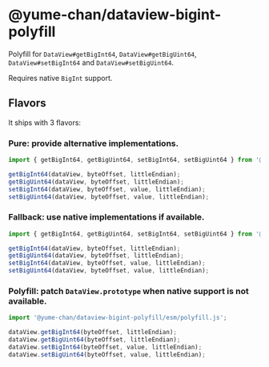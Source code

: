 # @yume-chan/dataview-bigint-polyfill

Polyfill for `DataView#getBigInt64`, `DataView#getBigUint64`, `DataView#setBigInt64` and `DataView#setBigUint64`.

Requires native `BigInt` support.

## Flavors

It ships with 3 flavors:

### Pure: provide alternative implementations.

```ts
import { getBigInt64, getBigUint64, setBigInt64, setBigUint64 } from '@yume-chan/dataview-bigint-polyfill';

getBigInt64(dataView, byteOffset, littleEndian);
getBigUint64(dataView, byteOffset, littleEndian);
setBigInt64(dataView, byteOffset, value, littleEndian);
setBigUint64(dataView, byteOffset, value, littleEndian);
```

### Fallback: use native implementations if available.

```ts
import { getBigInt64, getBigUint64, setBigInt64, setBigUint64 } from '@yume-chan/dataview-bigint-polyfill/esm/fallback';

getBigInt64(dataView, byteOffset, littleEndian);
getBigUint64(dataView, byteOffset, littleEndian);
setBigInt64(dataView, byteOffset, value, littleEndian);
setBigUint64(dataView, byteOffset, value, littleEndian);
```

### Polyfill: patch `DataView.prototype` when native support is not available.

```ts
import '@yume-chan/dataview-bigint-polyfill/esm/polyfill.js';

dataView.getBigInt64(byteOffset, littleEndian);
dataView.getBigUint64(byteOffset, littleEndian);
dataView.setBigInt64(byteOffset, value, littleEndian);
dataView.setBigUint64(byteOffset, value, littleEndian);
```
